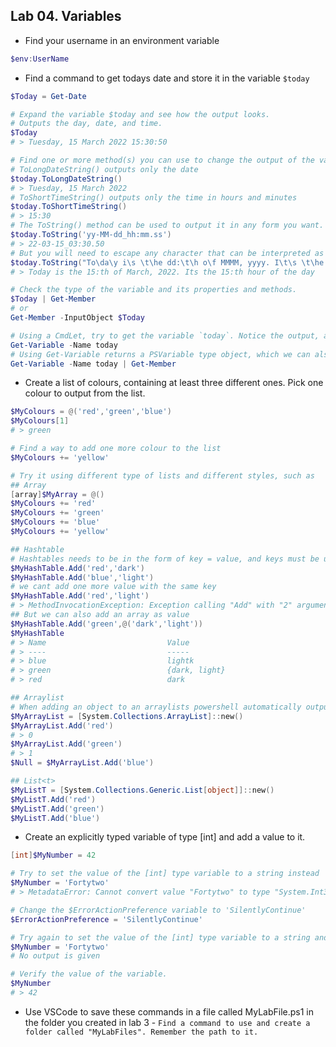 ## Lab 04. Variables

- Find your username in an environment variable

```PowerShell
$env:UserName
```

- Find a command to get todays date and store it in the variable `$today`

```PowerShell
$Today = Get-Date

# Expand the variable $today and see how the output looks.
# Outputs the day, date, and time.
$Today
# > Tuesday, 15 March 2022 15:30:50

# Find one or more method(s) you can use to change the output of the variable to some other format.
# ToLongDateString() outputs only the date
$today.ToLongDateString()
# > Tuesday, 15 March 2022
# ToShortTimeString() outputs only the time in hours and minutes
$today.ToShortTimeString()
# > 15:30
# The ToString() method can be used to output it in any form you want.
$today.ToString('yy-MM-dd_hh:mm.ss')
# > 22-03-15_03:30.50
# But you will need to escape any character that can be interpreted as a timestamp of some kind...
$today.ToString("To\da\y i\s \t\he dd:\t\h o\f MMMM, yyyy. I\t\s \t\he HH:\t\h \hour o\f \t\he \da\y")
# > Today is the 15:th of March, 2022. Its the 15:th hour of the day

# Check the type of the variable and its properties and methods.
$Today | Get-Member
# or
Get-Member -InputObject $Today

# Using a CmdLet, try to get the variable `today`. Notice the output, and the difference from expanding a variable.
Get-Variable -Name today
# Using Get-Variable returns a PSVariable type object, which we can also see byt running 
Get-Variable -Name today | Get-Member
```


- Create a list of colours, containing at least three different ones. Pick one colour to output from the list.

```PowerShell
$MyColours = @('red','green','blue')
$MyColours[1]
# > green

# Find a way to add one more colour to the list
$MyColours += 'yellow'

# Try it using different type of lists and different styles, such as
## Array
[array]$MyArray = @()
$MyColours += 'red'
$MyColours += 'green'
$MyColours += 'blue'
$MyColours += 'yellow'

## Hashtable
# Hashtables needs to be in the form of key = value, and keys must be unique, so we can't make a list of only colours. Lets add some nuance to it!
$MyHashTable.Add('red','dark')
$MyHashTable.Add('blue','light')
# we cant add one more value with the same key
$MyHashTable.Add('red','light')
# > MethodInvocationException: Exception calling "Add" with "2" argument(s): "Item has already been added. Key in dictionary: 'red'  Key being added: 'red'"
## But we can also add an array as value
$MyHashTable.Add('green',@('dark','light'))
$MyHashTable
# > Name                           Value
# > ----                           -----
# > blue                           lightk
# > green                          {dark, light}
# > red                            dark

## Arraylist
# When adding an object to an arraylists powershell automatically outputs the count of the amount of proerties. We can suppress this by assining it to $null
$MyArrayList = [System.Collections.ArrayList]::new()
$MyArrayList.Add('red')
# > 0
$MyArrayList.Add('green')
# > 1
$Null = $MyArrayList.Add('blue')

## List<t>
$MyListT = [System.Collections.Generic.List[object]]::new()
$MyListT.Add('red')
$MyListT.Add('green') 
$MyListT.Add('blue') 
```

- Create an explicitly typed variable of type [int] and add a value to it.

```PowerShell
[int]$MyNumber = 42

# Try to set the value of the [int] type variable to a string instead
$MyNumber = 'Fortytwo'
# > MetadataError: Cannot convert value "Fortytwo" to type "System.Int32". Error: "Input string was not in a correct format."

# Change the $ErrorActionPreference variable to 'SilentlyContinue'
$ErrorActionPreference = 'SilentlyContinue'

# Try again to set the value of the [int] type variable to a string and notice the difference
$MyNumber = 'Fortytwo'
# No output is given

# Verify the value of the variable.
$MyNumber
# > 42
```

- Use VSCode to save these commands in a file called MyLabFile.ps1 in the folder you created in lab 3 - `Find a command to use and create a folder called "MyLabFiles". Remember the path to it.`
